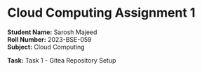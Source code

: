 # Cloud Computing Assignment 1

**Student Name:** Sarosh Majeed  
**Roll Number:** 2023-BSE-059  
**Subject:** Cloud Computing  

**Task:** Task 1 - Gitea Repository Setup
